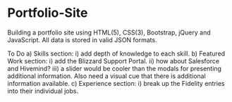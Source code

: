 # Portfolio-Site
Building a portfolio site using HTML(5), CSS(3), Bootstrap, jQuery and JavaScript.
All data is stored in valid JSON formats.

To Do
a) Skills section:
  i) add depth of knowledge to each skill.
b) Featured Work section:
  i)   add the Blizzard Support Portal.
  ii)  how about Salesforce and Hivemind?
  iii) a slider would be cooler than the modals for presenting additional information.
       Also need a visual cue that there is additional information available.
c) Experience section:
  i)   break up the Fidelity entries into their individual jobs.
